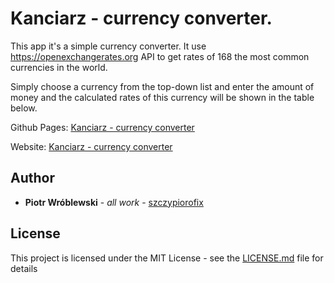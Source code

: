 # Kanciarz - currency converter.

This app it's a simple currency converter.
It use https://openexchangerates.org API to get rates of 168 the most common currencies in the world.

Simply choose a currency from the top-down list and enter the amount of money and the calculated rates of this currency will be shown in the table below.


Github Pages: [Kanciarz - currency converter](https://szczypiorofix.github.io/wymianawalut/)

Website: [Kanciarz - currency converter](https://www.wroblewskipiotr.pl/kanciarz/public)

## Author

* **Piotr Wróblewski** - *all work* - [szczypiorofix](https://github.com/szczypiorofix)

## License

This project is licensed under the MIT License - see the [LICENSE.md](LICENSE.md) file for details
